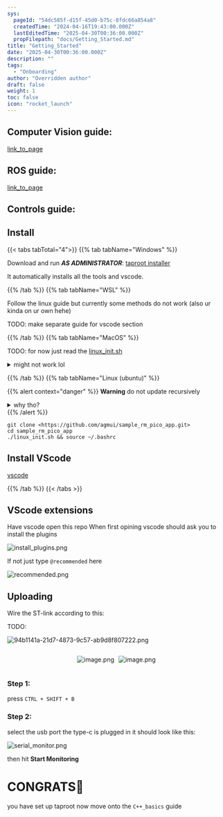 ```yaml
---
sys:
  pageId: "54dc585f-d15f-45d0-b75c-8fdc66a854a8"
  createdTime: "2024-04-16T19:43:00.000Z"
  lastEditedTime: "2025-04-30T00:36:00.000Z"
  propFilepath: "docs/Getting_Started.md"
title: "Getting_Started"
date: "2025-04-30T00:36:00.000Z"
description: ""
tags:
  - "Onboarding"
author: "Overridden author"
draft: false
weight: 1
toc: false
icon: "rocket_launch"
---
```


## Computer Vision guide:

[link_to_page](86d45bc0-388b-4d26-8848-44f255f73d0e)

## ROS guide:

[link_to_page](3c76c1de-ec8f-46d6-8b0a-294005edc2d5)

## Controls guide:

## Install

{{< tabs tabTotal="4">}}
{{% tab tabName="Windows" %}}

Download and run _**AS ADMINISTRATOR**_: [taproot installer](https://github.com/Thornbots/TeachingFreshies/releases/tag/1.0)

It automatically installs all the tools and vscode.

{{% /tab %}}
{{% tab tabName="WSL" %}}

Follow the linux guide but currently some methods do not work (also ur kinda on ur own hehe)

TODO: make separate guide for vscode section

{{% /tab %}}
{{% tab tabName="MacOS" %}}

TODO: for now just read the [linux_init.sh](https://github.com/agmui/sample_rm_pico_app/blob/main/linux_init.sh)

<details>
<summary>might not work lol</summary>

`brew install libusb pkg-config`

Next install: [vscode](https://code.visualstudio.com/Download)

</details>

{{% /tab %}}
{{% tab tabName="Linux (ubuntu)" %}}

{{% alert context="danger" %}}
**Warning** do not update recursively
<details>
<summary>why tho?</summary>
There are some submodules that may go on for a while (like tinyusb) and I highly
recommend you don't need to get them.
If you want to see what submodules I update just look in `linux_init.sh`
</details>
{{% /alert %}}

```shell
git clone <https://github.com/agmui/sample_rm_pico_app.git>
cd sample_rm_pico_app
./linux_init.sh && source ~/.bashrc
```

## Install VScode

[vscode](https://code.visualstudio.com/Download)

{{% /tab %}}
{{< /tabs >}}

## VScode extensions

Have vscode open this repo
When first opining vscode should ask you to install the plugins

![install_plugins.png](https://prod-files-secure.s3.us-west-2.amazonaws.com/d518164a-d88e-44d1-a4ee-3adb3bd8bce0/89bd30f0-1825-4e77-867b-0a41ce370880/install_plugins.png?X-Amz-Algorithm=AWS4-HMAC-SHA256&X-Amz-Content-Sha256=UNSIGNED-PAYLOAD&X-Amz-Credential=ASIAZI2LB466RJBOH6EP%2F20250814%2Fus-west-2%2Fs3%2Faws4_request&X-Amz-Date=20250814T034434Z&X-Amz-Expires=3600&X-Amz-Security-Token=IQoJb3JpZ2luX2VjEPL%2F%2F%2F%2F%2F%2F%2F%2F%2F%2FwEaCXVzLXdlc3QtMiJHMEUCIFuPO5b1isDk9bFw9FPciv0d014T4psXTU7u9i4ApSALAiEA3PFSITc%2BNiSS59tzrFn0CGzAa8sX8e7kC0ibMUVri7wq%2FwMIOxAAGgw2Mzc0MjMxODM4MDUiDGYn%2FIqqqUExwt5LYircA4ZhBB%2BhHtfUM1svxLSmMxo2LN2%2BCOyc47RcxnAvf6y2u2UNB033i829%2Bebr4ZBcXDJeSs8EWqIpLHCDQwgWlAiiKV9ZGglePpz5XtcSUZ985Y2m1gTe%2FAuw2HkpsEHR7ajOeDGJxofUu2DQK08dIujFbQA0YmF0w2iBc8oajXzQcVSsaUseu5RS9kil8DguGTdPuJRakXGYUgxZohPfM4vMtJ4VxkvUni8eDLD0BTq%2FwO9VK754Tdo6B98Nm23hUrleic2XfxR3mSR0TPoQyM9%2BF4jV6IqRhbOxzBbrZJGQ2KLaHC0K4NJyX0mKES8bw6%2FO0goBFxhTQLtVgN7bA8WMBNgBxbTJZJyTCv5%2FRjiufXkGcSA73%2FMxtPWySLaNdRgfDuyoro77gKYhvjOyu4WzCqMf4gRgwx9pFH4G9cYazQrnGjXo8Mu8OBmtk0eDlN73Uf01zOnTwtfRsropCxi2k534%2Bxg8pA2L%2FXEgDvYe3Dlzt6j2YWmy02G0%2Bv5WENvDZ2yihnlCxLirBRiAgWfcqDxONp2y8GzGGCRehIzQ93A5ceXWUhuYn3LDo1%2FzrOC1yn2TGHTpa2wJjnBv977OnbUy6axVMHd24fSQqVYnFqfweEvmmzkaDEqvMK%2BL9cQGOqUBD4z4cgUNRzWHKyimX%2BD7txt5AMz1M4OBH7hcEWRpzNkxQJGBWqjnqr5bIhDWGfpbcIQY%2BfaDfS0%2B25R9yxKjciUyLOPw6SdG1VHdlKFfKZGrkSdCyq9%2FySGkJaG8Efxai3JNemne2bfj7SFlzokniPZ9WtNg0xvTKc7LfwuBCOCs6dQ0BG6TcuWsMoqfKhR9SLsYeoU49AJhu9CWn6LNvtzQ%2B0bc&X-Amz-Signature=427a35f8469b75d3326d013238e2cc05b25f84bb92eeb42b2b75e5756633861e&X-Amz-SignedHeaders=host&x-amz-checksum-mode=ENABLED&x-id=GetObject)

If not just type `@recommended` here  

![recommended.png](https://prod-files-secure.s3.us-west-2.amazonaws.com/d518164a-d88e-44d1-a4ee-3adb3bd8bce0/61e661e9-5d85-4dfc-be0d-8d2097a5e793/recommended.png?X-Amz-Algorithm=AWS4-HMAC-SHA256&X-Amz-Content-Sha256=UNSIGNED-PAYLOAD&X-Amz-Credential=ASIAZI2LB466RJBOH6EP%2F20250814%2Fus-west-2%2Fs3%2Faws4_request&X-Amz-Date=20250814T034434Z&X-Amz-Expires=3600&X-Amz-Security-Token=IQoJb3JpZ2luX2VjEPL%2F%2F%2F%2F%2F%2F%2F%2F%2F%2FwEaCXVzLXdlc3QtMiJHMEUCIFuPO5b1isDk9bFw9FPciv0d014T4psXTU7u9i4ApSALAiEA3PFSITc%2BNiSS59tzrFn0CGzAa8sX8e7kC0ibMUVri7wq%2FwMIOxAAGgw2Mzc0MjMxODM4MDUiDGYn%2FIqqqUExwt5LYircA4ZhBB%2BhHtfUM1svxLSmMxo2LN2%2BCOyc47RcxnAvf6y2u2UNB033i829%2Bebr4ZBcXDJeSs8EWqIpLHCDQwgWlAiiKV9ZGglePpz5XtcSUZ985Y2m1gTe%2FAuw2HkpsEHR7ajOeDGJxofUu2DQK08dIujFbQA0YmF0w2iBc8oajXzQcVSsaUseu5RS9kil8DguGTdPuJRakXGYUgxZohPfM4vMtJ4VxkvUni8eDLD0BTq%2FwO9VK754Tdo6B98Nm23hUrleic2XfxR3mSR0TPoQyM9%2BF4jV6IqRhbOxzBbrZJGQ2KLaHC0K4NJyX0mKES8bw6%2FO0goBFxhTQLtVgN7bA8WMBNgBxbTJZJyTCv5%2FRjiufXkGcSA73%2FMxtPWySLaNdRgfDuyoro77gKYhvjOyu4WzCqMf4gRgwx9pFH4G9cYazQrnGjXo8Mu8OBmtk0eDlN73Uf01zOnTwtfRsropCxi2k534%2Bxg8pA2L%2FXEgDvYe3Dlzt6j2YWmy02G0%2Bv5WENvDZ2yihnlCxLirBRiAgWfcqDxONp2y8GzGGCRehIzQ93A5ceXWUhuYn3LDo1%2FzrOC1yn2TGHTpa2wJjnBv977OnbUy6axVMHd24fSQqVYnFqfweEvmmzkaDEqvMK%2BL9cQGOqUBD4z4cgUNRzWHKyimX%2BD7txt5AMz1M4OBH7hcEWRpzNkxQJGBWqjnqr5bIhDWGfpbcIQY%2BfaDfS0%2B25R9yxKjciUyLOPw6SdG1VHdlKFfKZGrkSdCyq9%2FySGkJaG8Efxai3JNemne2bfj7SFlzokniPZ9WtNg0xvTKc7LfwuBCOCs6dQ0BG6TcuWsMoqfKhR9SLsYeoU49AJhu9CWn6LNvtzQ%2B0bc&X-Amz-Signature=259d8b13da2dfb978191ea3c0d6289dd31492e635134109dc79b6961cdc13f3c&X-Amz-SignedHeaders=host&x-amz-checksum-mode=ENABLED&x-id=GetObject)

## Uploading

Wire the ST-link according to this:

TODO:

![94b1141a-21d7-4873-9c57-ab9d8f807222.png](https://prod-files-secure.s3.us-west-2.amazonaws.com/d518164a-d88e-44d1-a4ee-3adb3bd8bce0/e5fad17d-ab82-4300-9f4c-505ab4b1202c/94b1141a-21d7-4873-9c57-ab9d8f807222.png?X-Amz-Algorithm=AWS4-HMAC-SHA256&X-Amz-Content-Sha256=UNSIGNED-PAYLOAD&X-Amz-Credential=ASIAZI2LB466RJBOH6EP%2F20250814%2Fus-west-2%2Fs3%2Faws4_request&X-Amz-Date=20250814T034434Z&X-Amz-Expires=3600&X-Amz-Security-Token=IQoJb3JpZ2luX2VjEPL%2F%2F%2F%2F%2F%2F%2F%2F%2F%2FwEaCXVzLXdlc3QtMiJHMEUCIFuPO5b1isDk9bFw9FPciv0d014T4psXTU7u9i4ApSALAiEA3PFSITc%2BNiSS59tzrFn0CGzAa8sX8e7kC0ibMUVri7wq%2FwMIOxAAGgw2Mzc0MjMxODM4MDUiDGYn%2FIqqqUExwt5LYircA4ZhBB%2BhHtfUM1svxLSmMxo2LN2%2BCOyc47RcxnAvf6y2u2UNB033i829%2Bebr4ZBcXDJeSs8EWqIpLHCDQwgWlAiiKV9ZGglePpz5XtcSUZ985Y2m1gTe%2FAuw2HkpsEHR7ajOeDGJxofUu2DQK08dIujFbQA0YmF0w2iBc8oajXzQcVSsaUseu5RS9kil8DguGTdPuJRakXGYUgxZohPfM4vMtJ4VxkvUni8eDLD0BTq%2FwO9VK754Tdo6B98Nm23hUrleic2XfxR3mSR0TPoQyM9%2BF4jV6IqRhbOxzBbrZJGQ2KLaHC0K4NJyX0mKES8bw6%2FO0goBFxhTQLtVgN7bA8WMBNgBxbTJZJyTCv5%2FRjiufXkGcSA73%2FMxtPWySLaNdRgfDuyoro77gKYhvjOyu4WzCqMf4gRgwx9pFH4G9cYazQrnGjXo8Mu8OBmtk0eDlN73Uf01zOnTwtfRsropCxi2k534%2Bxg8pA2L%2FXEgDvYe3Dlzt6j2YWmy02G0%2Bv5WENvDZ2yihnlCxLirBRiAgWfcqDxONp2y8GzGGCRehIzQ93A5ceXWUhuYn3LDo1%2FzrOC1yn2TGHTpa2wJjnBv977OnbUy6axVMHd24fSQqVYnFqfweEvmmzkaDEqvMK%2BL9cQGOqUBD4z4cgUNRzWHKyimX%2BD7txt5AMz1M4OBH7hcEWRpzNkxQJGBWqjnqr5bIhDWGfpbcIQY%2BfaDfS0%2B25R9yxKjciUyLOPw6SdG1VHdlKFfKZGrkSdCyq9%2FySGkJaG8Efxai3JNemne2bfj7SFlzokniPZ9WtNg0xvTKc7LfwuBCOCs6dQ0BG6TcuWsMoqfKhR9SLsYeoU49AJhu9CWn6LNvtzQ%2B0bc&X-Amz-Signature=a00630aefa1958aad2eb0e49effccad4dead829842a340e71855a9dfe73b4f61&X-Amz-SignedHeaders=host&x-amz-checksum-mode=ENABLED&x-id=GetObject)

<div style="display: flex;flex-direction: row; column-gap:10px; max-width: 630px;justify-content: center;">
<div>

![image.png](https://prod-files-secure.s3.us-west-2.amazonaws.com/d518164a-d88e-44d1-a4ee-3adb3bd8bce0/210ecb78-1116-4d7b-b9b7-2292f66fa2c2/image.png?X-Amz-Algorithm=AWS4-HMAC-SHA256&X-Amz-Content-Sha256=UNSIGNED-PAYLOAD&X-Amz-Credential=ASIAZI2LB46672BC4WJL%2F20250814%2Fus-west-2%2Fs3%2Faws4_request&X-Amz-Date=20250814T034437Z&X-Amz-Expires=3600&X-Amz-Security-Token=IQoJb3JpZ2luX2VjEPL%2F%2F%2F%2F%2F%2F%2F%2F%2F%2FwEaCXVzLXdlc3QtMiJGMEQCIE6c9NirPAQmSqObJneOYeiAakUeA4tEl2aTqG78FbF7AiBETZDWPHI2kZDpiZwTulZLtqIc8DiK2TWD%2BauG0XfATCr%2FAwg7EAAaDDYzNzQyMzE4MzgwNSIMfx8prse6I3CvK1NsKtwD%2BV0uDfl%2FCRxRc899dYMJ2R%2FaEcMYkKAH16g12%2FJEjFXpIWPxt5GcmkwGJlXVpxCbqH5CIIT1c0r23nzRa%2B7nxamDwXds3GbX4%2B%2FmGpDd%2BuBABsBUlFhPJ4ee8iDZq1b3x3udTXy0Mf%2BzMkEW2%2FoKFVFmycSdvY8RCJetuvUedybalf%2FG3PBbJRjqrA5KP%2FWNIO1Bnz%2BJM2g6IdrQ9%2BvTPwiR6AaeqV%2BwtXeULl3gGCTVoTHdnZxVFn%2BB5ToXxyt5MhTQLGpF8Q%2FgMM7%2FGzGiasYT8H%2BxeeFpWJr0fJ%2FtgQ1ofyHvYngeQfjrA0%2BktzmOz9OKn68xJvIR4iqG%2FAr6DIfAOHBdhAMgsKaUaoRqItvAtbyseCsPIYUvU76zQIolHaBSIBY%2BpfDpfoWs46YkwhiImqkSIwjNYOZirrJzx7HVXXiJJoY9uARNyW5lxjcy%2FiZi952MRDg7i3JwnBg820gFmPYkSYp0UGFtFGZrXt9GmHXpgX8MBZrWyW%2BI%2F2tZ5ZatoA4qmvbG4Z6B2gocp77XJbn4kVYRdoggdPZvdLS9gS9XpjidkAF1KJc843sXoZjHdd0zpxvlh%2B4sYwS6nGGJWeZn3IfWTAE6T1zht1ONXiW3NyOz%2F9hQnDcwhYz1xAY6pgFw1%2BGRaMxr3HojwdmWq9fTAjppJqbPDKHTCkF6LwkOSwkZel9oXysGFL1AWeXYa2j%2Fz3gYzAjCUnD7egrOg2zsczNtjQbdzM1ZeVsvzAxppIphcRyUm5cwNgO%2FF8t41pWtx7rvbfwXx2ZFCAQIPHAvumvE%2FDoBPkLHYmPRX3u8yYFzlKzMuzB69dJ%2BRfS7BmP4AQguqnb3QIl2uRjHFEHNKlt4sSkw&X-Amz-Signature=a21d6ec8121739b9668cc28dcf64fcf4d25b1b28795336f9db2c93762edd7ca3&X-Amz-SignedHeaders=host&x-amz-checksum-mode=ENABLED&x-id=GetObject)

</div>
<div>

![image.png](https://prod-files-secure.s3.us-west-2.amazonaws.com/d518164a-d88e-44d1-a4ee-3adb3bd8bce0/33a0fd0f-8ca6-4a86-8e09-26e95ded1fff/image.png?X-Amz-Algorithm=AWS4-HMAC-SHA256&X-Amz-Content-Sha256=UNSIGNED-PAYLOAD&X-Amz-Credential=ASIAZI2LB4662ZQ7FXRV%2F20250814%2Fus-west-2%2Fs3%2Faws4_request&X-Amz-Date=20250814T034437Z&X-Amz-Expires=3600&X-Amz-Security-Token=IQoJb3JpZ2luX2VjEPL%2F%2F%2F%2F%2F%2F%2F%2F%2F%2FwEaCXVzLXdlc3QtMiJIMEYCIQDl3YVShTDCTUZ9wUB8YUzPfJTqkxrPtWJMifKFK86KEQIhAOdtKuYXOxs244KHkIiaq76N%2FiOnAX18U%2B0aFh9wYf0tKv8DCDsQABoMNjM3NDIzMTgzODA1Igx98K14LcDfvHGh9xsq3ANBK5I5MeoRgHNQLHSwE8KTxI93Tsw8u39JFs1dUYOc%2FYIgX1ZOpPtQz1Vwd8C12hrQaUODbwGYizwIT4N%2BheClJO0gG5lX1L0J1MR2q089X68wCL4qzotxyRGoCRyP%2FFxzyG%2FttH05g29uVl6AeRmuHZJgeBB%2FZOiSwoE6WhKZ1ra9g0Fg4CIMRRCq4qB3RUBtlCpF105j3cL5VFCYthmTc8KM8mp04Ay%2BQWUvkKuGLDOC5RVWT%2FO90blTuisdSiF67dCx7NY2rHq7JvBMsBdYT8BI0uKTG%2BOS6V%2BU%2B%2BlDdEHRbme8DX6sSEpEPNtZVrR6vSNYMLzhlCTBB%2FKW2Omyo3ZH9yO7%2FNOTZQQj2q4%2F3tMxkoLbwvbkg1bnqhR%2BjP10P4t3oah%2Fkl9BPMEhAwMgZQSox4KaTBTHLg2ule%2BrPGXk6ApD6DaQmSFEjMV3erT5sg0nvw1hsmPSlDhBNTrB11PFZwoYKqFowGayArxJK1YaB0%2BAGG8Zwa88L4wzQVnfXb74TP8cSFn19%2BXzvk95brse2eL804PNDwh5JLFWAw5AHyt8m4UajX7KSa3VxDMmd4Qix0WrjzZ5GXs82oIblj%2FrWgrlsa1Fzb%2BX50AiozZk0m1ZmX3FDIU3bDCFjPXEBjqkAZ3hei3dThvQGTmuiY3qA0b7OLgvn9eRFGKeH7NIg7trU3eIS3MLDG3lZ8kL4BQV5GrtpM6AnmsQRbpoNrigS7ZuS6JV7Dn6d8%2FoHiczvrhw84xQaOlbymv6XtCV2cZutSSGuVUx2djoF7YIWbxTFL7s3SnugyvhpPVnSnGDg6hehpaNp7Gw9vQdjMD9iLVpJPN%2B3vPdKL5dfz35XHX%2Fjj%2FxnjdB&X-Amz-Signature=6b06282841b5a7b8d0abeb2b74bd80749852e22d1848af6b46f0b709460e9abc&X-Amz-SignedHeaders=host&x-amz-checksum-mode=ENABLED&x-id=GetObject)

</div>
</div>

### Step 1:

press `CTRL + SHIFT + B`

### Step 2:

select the usb port the type-c is plugged in it should look like this:

![serial_monitor.png](https://prod-files-secure.s3.us-west-2.amazonaws.com/d518164a-d88e-44d1-a4ee-3adb3bd8bce0/f03f4774-05d4-4393-b6a0-d5efb6d315ab/serial_monitor.png?X-Amz-Algorithm=AWS4-HMAC-SHA256&X-Amz-Content-Sha256=UNSIGNED-PAYLOAD&X-Amz-Credential=ASIAZI2LB466RJBOH6EP%2F20250814%2Fus-west-2%2Fs3%2Faws4_request&X-Amz-Date=20250814T034434Z&X-Amz-Expires=3600&X-Amz-Security-Token=IQoJb3JpZ2luX2VjEPL%2F%2F%2F%2F%2F%2F%2F%2F%2F%2FwEaCXVzLXdlc3QtMiJHMEUCIFuPO5b1isDk9bFw9FPciv0d014T4psXTU7u9i4ApSALAiEA3PFSITc%2BNiSS59tzrFn0CGzAa8sX8e7kC0ibMUVri7wq%2FwMIOxAAGgw2Mzc0MjMxODM4MDUiDGYn%2FIqqqUExwt5LYircA4ZhBB%2BhHtfUM1svxLSmMxo2LN2%2BCOyc47RcxnAvf6y2u2UNB033i829%2Bebr4ZBcXDJeSs8EWqIpLHCDQwgWlAiiKV9ZGglePpz5XtcSUZ985Y2m1gTe%2FAuw2HkpsEHR7ajOeDGJxofUu2DQK08dIujFbQA0YmF0w2iBc8oajXzQcVSsaUseu5RS9kil8DguGTdPuJRakXGYUgxZohPfM4vMtJ4VxkvUni8eDLD0BTq%2FwO9VK754Tdo6B98Nm23hUrleic2XfxR3mSR0TPoQyM9%2BF4jV6IqRhbOxzBbrZJGQ2KLaHC0K4NJyX0mKES8bw6%2FO0goBFxhTQLtVgN7bA8WMBNgBxbTJZJyTCv5%2FRjiufXkGcSA73%2FMxtPWySLaNdRgfDuyoro77gKYhvjOyu4WzCqMf4gRgwx9pFH4G9cYazQrnGjXo8Mu8OBmtk0eDlN73Uf01zOnTwtfRsropCxi2k534%2Bxg8pA2L%2FXEgDvYe3Dlzt6j2YWmy02G0%2Bv5WENvDZ2yihnlCxLirBRiAgWfcqDxONp2y8GzGGCRehIzQ93A5ceXWUhuYn3LDo1%2FzrOC1yn2TGHTpa2wJjnBv977OnbUy6axVMHd24fSQqVYnFqfweEvmmzkaDEqvMK%2BL9cQGOqUBD4z4cgUNRzWHKyimX%2BD7txt5AMz1M4OBH7hcEWRpzNkxQJGBWqjnqr5bIhDWGfpbcIQY%2BfaDfS0%2B25R9yxKjciUyLOPw6SdG1VHdlKFfKZGrkSdCyq9%2FySGkJaG8Efxai3JNemne2bfj7SFlzokniPZ9WtNg0xvTKc7LfwuBCOCs6dQ0BG6TcuWsMoqfKhR9SLsYeoU49AJhu9CWn6LNvtzQ%2B0bc&X-Amz-Signature=14bea1d8f2e370f6e872570a6cd41c7a7a8285ca59adad802dc795c219353140&X-Amz-SignedHeaders=host&x-amz-checksum-mode=ENABLED&x-id=GetObject)

then hit **Start Monitoring**

# CONGRATS🎉

you have set up taproot now move onto the `C++_basics` guide
